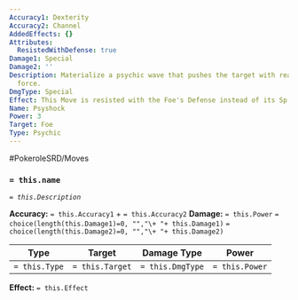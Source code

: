 ```yaml
---
Accuracy1: Dexterity
Accuracy2: Channel
AddedEffects: {}
Attributes:
  ResistedWithDefense: true
Damage1: Special
Damage2: ''
Description: Materialize a psychic wave that pushes the target with real physical
  force.
DmgType: Special
Effect: This Move is resisted with the Foe's Defense instead of its Sp. Defense
Name: Psyshock
Power: 3
Target: Foe
Type: Psychic
---
```


#PokeroleSRD/Moves

### `= this.name` 
*`= this.Description`*

**Accuracy:** `= this.Accuracy1` + `= this.Accuracy2`
**Damage:** `= this.Power` `= choice(length(this.Damage1)=0, "","\+ "+ this.Damage1)` `= choice(length(this.Damage2)=0, "","\+ "+ this.Damage2)`

| Type          | Target          | Damage Type          | Power          |
| ------------- | --------------- | ---------------- | -------------- |
| `= this.Type` | `= this.Target` | `= this.DmgType` | `= this.Power` | 

**Effect:** `= this.Effect`